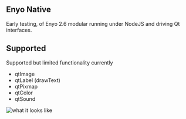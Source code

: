 Enyo Native
-----------

Early testing, of Enyo 2.6 modular running under NodeJS and driving Qt interfaces.

Supported
---------

Supported but limited functionality currently

* qtImage
* qtLabel (drawText)
* qtPixmap
* qtColor
* qtSound

![what it looks like](http://i.imgur.com/lGDwAoV.png)


